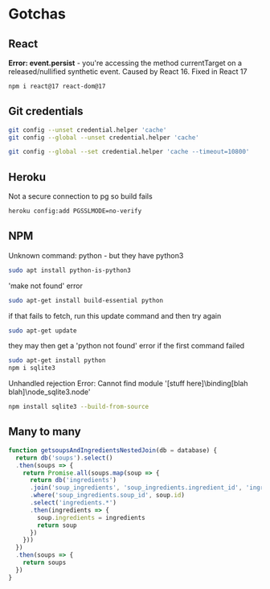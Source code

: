 # Gotchas

## React

__Error: event.persist__ - you're accessing the method currentTarget on a released/nullified synthetic event. Caused by React 16. Fixed in React 17

``` sh
npm i react@17 react-dom@17
```

## Git credentials

``` sh
git config --unset credential.helper 'cache'
git config --global --unset credential.helper 'cache'

git config --global --set credential.helper 'cache --timeout=10800'
```

## Heroku

Not a secure connection to pg so build fails
``` sh
heroku config:add PGSSLMODE=no-verify
```

## NPM

Unknown command: python - but they have python3
``` sh
sudo apt install python-is-python3
```
'make not found' error
```sh 
sudo apt-get install build-essential python
```
if that fails to fetch, run this update command and then try again
```sh
sudo apt-get update
```
they may then get a 'python not found' error if the first command failed
```sh
sudo apt-get install python
npm i sqlite3
```
Unhandled rejection Error: Cannot find module '[stuff here]\binding\[blah blah]\node_sqlite3.node'
``` sh
npm install sqlite3 --build-from-source
```

## Many to many

``` js
function getsoupsAndIngredientsNestedJoin(db = database) {
  return db('soups').select()
  .then(soups => {
    return Promise.all(soups.map(soup => {
      return db('ingredients')
      .join('soup_ingredients', 'soup_ingredients.ingredient_id', 'ingredients.id')
      .where('soup_ingredients.soup_id', soup.id)
      .select('ingredients.*')
      .then(ingredients => {
        soup.ingredients = ingredients
        return soup
      })
    }))
  })
  .then(soups => {
    return soups
  })
}
```
